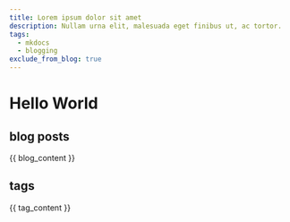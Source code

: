 ```yaml
---
title: Lorem ipsum dolor sit amet
description: Nullam urna elit, malesuada eget finibus ut, ac tortor.
tags:
  - mkdocs
  - blogging
exclude_from_blog: true
---
```


# Hello World

## blog posts

{{ blog_content }}


## tags

{{ tag_content }}